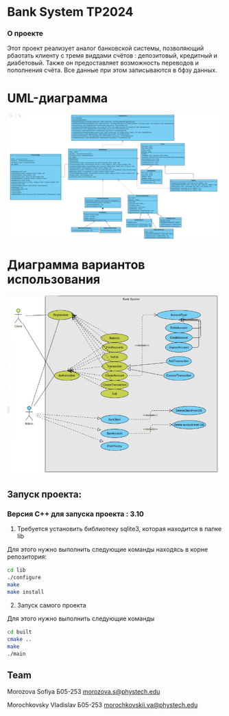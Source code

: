 # Bank System TP2024


### О проекте

Этот проект реализует аналог банковской системы, позволяющий рбаотать клиенту с тремя виддами счётов : депозитовый, кредитный и диабетовый. Также он предоставляет возможность переводов и пополнения счёта. Все данные при этом записываются в бфзу данных.





# UML-диаграмма


![UML-диаграмма](img/uml-diagramm-classes.png)

# Диаграмма вариантов использования

![Диаграмма ваиантов использования](img/uml-diagramm-use.jpg)


## Запуск проекта:






### Версия С++ для запуска проекта : 3.10





1. Требуется установить библиотеку sqlite3, которая находится в папке lib  



Для этого нужно выполнить следующие команды находясь в корне репозитория:



```bash
cd lib  
./configure
make
make install
```



2. Запуск самого проекта



Для этого нужно выполнить следующие команды



```bash
cd built
cmake ..
make
./main
```



## Team

Morozova Sofiya              Б05-253      morozova.s@phystech.edu

Morochkovsky Vladislav       Б05-253      morochkovskii.va@phystech.edu
